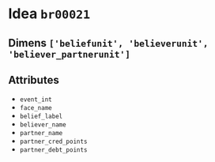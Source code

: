 # Idea `br00021`

## Dimens `['beliefunit', 'believerunit', 'believer_partnerunit']`

## Attributes
- `event_int`
- `face_name`
- `belief_label`
- `believer_name`
- `partner_name`
- `partner_cred_points`
- `partner_debt_points`

